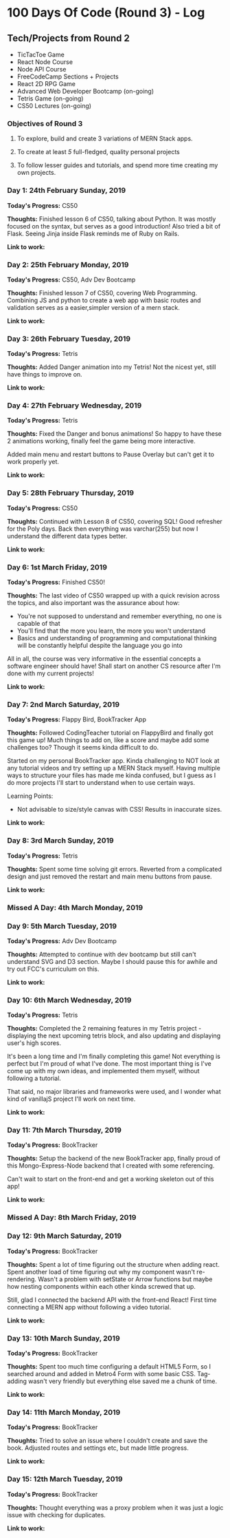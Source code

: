 # 100 Days Of Code (Round 3) - Log

## Tech/Projects from Round 2

- TicTacToe Game
- React Node Course
- Node API Course
- FreeCodeCamp Sections + Projects
- React 2D RPG Game
- Advanced Web Developer Bootcamp (on-going)
- Tetris Game (on-going)
- CS50 Lectures (on-going)

### Objectives of Round 3

1. To explore, build and create 3 variations of MERN Stack apps.

2. To create at least _5_ full-fledged, quality personal projects

3. To follow lesser guides and tutorials, and spend more time creating my own projects.

### Day 1: 24th February Sunday, 2019

**Today's Progress:** CS50

**Thoughts:** Finished lesson 6 of CS50, talking about Python. It was mostly focused on the syntax, but serves as a good introduction! Also tried a bit of Flask. Seeing Jinja inside Flask reminds me of Ruby on Rails.

**Link to work:**

### Day 2: 25th February Monday, 2019

**Today's Progress:** CS50, Adv Dev Bootcamp

**Thoughts:** Finished lesson 7 of CS50, covering Web Programming. Combining JS and python to create a web app with basic routes and validation serves as a easier,simpler version of a mern stack.

**Link to work:**

### Day 3: 26th February Tuesday, 2019

**Today's Progress:** Tetris

**Thoughts:** Added Danger animation into my Tetris! Not the nicest yet, still have things to improve on.

**Link to work:**

### Day 4: 27th February Wednesday, 2019

**Today's Progress:** Tetris

**Thoughts:** Fixed the Danger and bonus animations! So happy to have these 2 animations working, finally feel the game being more interactive.

Added main menu and restart buttons to Pause Overlay but can't get it to work properly yet.

**Link to work:**

### Day 5: 28th February Thursday, 2019

**Today's Progress:** CS50

**Thoughts:** Continued with Lesson 8 of CS50, covering SQL! Good refresher for the Poly days. Back then everything was varchar(255) but now I understand the different data types better.

**Link to work:**

### Day 6: 1st March Friday, 2019

**Today's Progress:** Finished CS50!

**Thoughts:** The last video of CS50 wrapped up with a quick revision across the topics, and also important was the assurance about how:

- You're not supposed to understand and remember everything, no one is capable of that
- You'll find that the more you learn, the more you won't understand
- Basics and understanding of programming and computational thinking will be constantly helpful despite the language you go into

All in all, the course was very informative in the essential concepts a software engineer should have! Shall start on another CS resource after I'm done with my current projects!

**Link to work:**

### Day 7: 2nd March Saturday, 2019

**Today's Progress:** Flappy Bird, BookTracker App

**Thoughts:** Followed CodingTeacher tutorial on FlappyBird and finally got this game up! Much things to add on, like a score and maybe add some challenges too? Though it seems kinda difficult to do.

Started on my personal BookTracker app. Kinda challenging to NOT look at any tutorial videos and try setting up a MERN Stack myself. Having multiple ways to structure your files has made me kinda confused, but I guess as I do more projects I'll start to understand when to use certain ways.

Learning Points:

- Not advisable to size/style canvas with CSS! Results in inaccurate sizes.

**Link to work:**

### Day 8: 3rd March Sunday, 2019

**Today's Progress:** Tetris

**Thoughts:** Spent some time solving git errors. Reverted from a complicated design and just removed the restart and main menu buttons from pause.

**Link to work:**

### Missed A Day: 4th March Monday, 2019

### Day 9: 5th March Tuesday, 2019

**Today's Progress:** Adv Dev Bootcamp

**Thoughts:** Attempted to continue with dev bootcamp but still can't understand SVG and D3 section. Maybe I should pause this for awhile and try out FCC's curriculum on this.

**Link to work:**

### Day 10: 6th March Wednesday, 2019

**Today's Progress:** Tetris

**Thoughts:** Completed the 2 remaining features in my Tetris project - displaying the next upcoming tetris block, and also updating and displaying user's high scores.

It's been a long time and I'm finally completing this game! Not everything is perfect but I'm proud of what I've done. The most important thing is I've come up with my own ideas, and implemented them myself, without following a tutorial.

That said, no major libraries and frameworks were used, and I wonder what kind of vanillajS project I'll work on next time.

**Link to work:**

### Day 11: 7th March Thursday, 2019

**Today's Progress:** BookTracker

**Thoughts:** Setup the backend of the new BookTracker app, finally proud of this Mongo-Express-Node backend that I created with some referencing.

Can't wait to start on the front-end and get a working skeleton out of this app!

**Link to work:**

### Missed A Day: 8th March Friday, 2019

### Day 12: 9th March Saturday, 2019

**Today's Progress:** BookTracker

**Thoughts:** Spent a lot of time figuring out the structure when adding react. Spent another load of time figuring out why my component wasn't re-rendering. Wasn't a problem with setState or Arrow functions but maybe how nesting components within each other kinda screwed that up.

Still, glad I connected the backend API with the front-end React! First time connecting a MERN app without following a video tutorial.

**Link to work:**

### Day 13: 10th March Sunday, 2019

**Today's Progress:** BookTracker

**Thoughts:** Spent too much time configuring a default HTML5 Form, so I searched around and added in Metro4 Form with some basic CSS. Tag-adding wasn't very friendly but everything else saved me a chunk of time.

**Link to work:**

### Day 14: 11th March Monday, 2019

**Today's Progress:** BookTracker

**Thoughts:** Tried to solve an issue where I couldn't create and save the book. Adjusted routes and settings etc, but made little progress.

**Link to work:**

### Day 15: 12th March Tuesday, 2019

**Today's Progress:** BookTracker

**Thoughts:** Thought everything was a proxy problem when it was just a logic issue with checking for duplicates.

**Link to work:**
